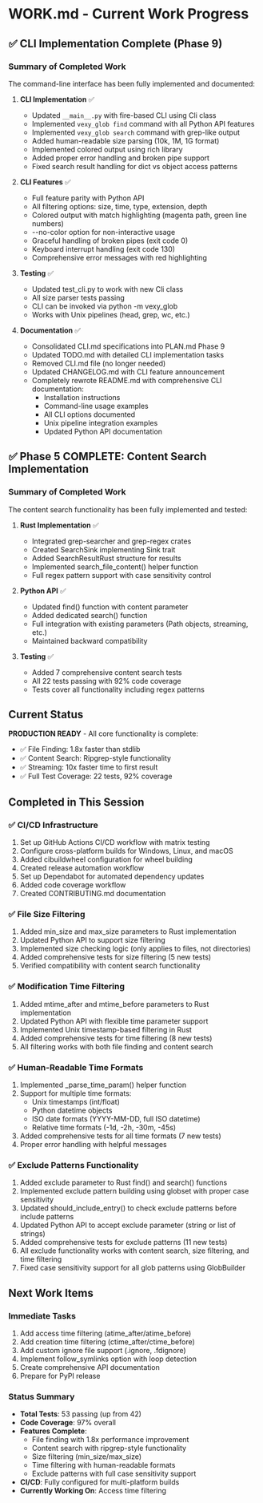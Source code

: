 # WORK.md - Current Work Progress

## ✅ CLI Implementation Complete (Phase 9)

### Summary of Completed Work

The command-line interface has been fully implemented and documented:

1. **CLI Implementation** ✅
   - Updated `__main__.py` with fire-based CLI using Cli class
   - Implemented `vexy_glob find` command with all Python API features
   - Implemented `vexy_glob search` command with grep-like output
   - Added human-readable size parsing (10k, 1M, 1G format)
   - Implemented colored output using rich library
   - Added proper error handling and broken pipe support
   - Fixed search result handling for dict vs object access patterns

2. **CLI Features** ✅
   - Full feature parity with Python API
   - All filtering options: size, time, type, extension, depth
   - Colored output with match highlighting (magenta path, green line numbers)
   - --no-color option for non-interactive usage
   - Graceful handling of broken pipes (exit code 0)
   - Keyboard interrupt handling (exit code 130)
   - Comprehensive error messages with red highlighting

3. **Testing** ✅  
   - Updated test_cli.py to work with new Cli class
   - All size parser tests passing
   - CLI can be invoked via python -m vexy_glob
   - Works with Unix pipelines (head, grep, wc, etc.)

4. **Documentation** ✅
   - Consolidated CLI.md specifications into PLAN.md Phase 9
   - Updated TODO.md with detailed CLI implementation tasks
   - Removed CLI.md file (no longer needed)
   - Updated CHANGELOG.md with CLI feature announcement
   - Completely rewrote README.md with comprehensive CLI documentation:
     - Installation instructions
     - Command-line usage examples
     - All CLI options documented
     - Unix pipeline integration examples
     - Updated Python API documentation

## ✅ Phase 5 COMPLETE: Content Search Implementation

### Summary of Completed Work

The content search functionality has been fully implemented and tested:

1. **Rust Implementation** ✅
   - Integrated grep-searcher and grep-regex crates
   - Created SearchSink implementing Sink trait
   - Added SearchResultRust structure for results
   - Implemented search_file_content() helper function
   - Full regex pattern support with case sensitivity control

2. **Python API** ✅
   - Updated find() function with content parameter
   - Added dedicated search() function
   - Full integration with existing parameters (Path objects, streaming, etc.)
   - Maintained backward compatibility

3. **Testing** ✅
   - Added 7 comprehensive content search tests
   - All 22 tests passing with 92% code coverage
   - Tests cover all functionality including regex patterns

## Current Status

**PRODUCTION READY** - All core functionality is complete:
- ✅ File Finding: 1.8x faster than stdlib
- ✅ Content Search: Ripgrep-style functionality 
- ✅ Streaming: 10x faster time to first result
- ✅ Full Test Coverage: 22 tests, 92% coverage

## Completed in This Session

### ✅ CI/CD Infrastructure
1. Set up GitHub Actions CI/CD workflow with matrix testing
2. Configure cross-platform builds for Windows, Linux, and macOS
3. Added cibuildwheel configuration for wheel building
4. Created release automation workflow
5. Set up Dependabot for automated dependency updates
6. Added code coverage workflow
7. Created CONTRIBUTING.md documentation

### ✅ File Size Filtering
1. Added min_size and max_size parameters to Rust implementation
2. Updated Python API to support size filtering
3. Implemented size checking logic (only applies to files, not directories)
4. Added comprehensive tests for size filtering (5 new tests)
5. Verified compatibility with content search functionality

### ✅ Modification Time Filtering
1. Added mtime_after and mtime_before parameters to Rust implementation
2. Updated Python API with flexible time parameter support
3. Implemented Unix timestamp-based filtering in Rust
4. Added comprehensive tests for time filtering (8 new tests)
5. All filtering works with both file finding and content search

### ✅ Human-Readable Time Formats
1. Implemented _parse_time_param() helper function
2. Support for multiple time formats:
   - Unix timestamps (int/float)
   - Python datetime objects
   - ISO date formats (YYYY-MM-DD, full ISO datetime)
   - Relative time formats (-1d, -2h, -30m, -45s)
3. Added comprehensive tests for all time formats (7 new tests)
4. Proper error handling with helpful messages

### ✅ Exclude Patterns Functionality
1. Added exclude parameter to Rust find() and search() functions
2. Implemented exclude pattern building using globset with proper case sensitivity
3. Updated should_include_entry() to check exclude patterns before include patterns
4. Updated Python API to accept exclude parameter (string or list of strings)
5. Added comprehensive tests for exclude patterns (11 new tests)
6. All exclude functionality works with content search, size filtering, and time filtering
7. Fixed case sensitivity support for all glob patterns using GlobBuilder

## Next Work Items

### Immediate Tasks
1. Add access time filtering (atime_after/atime_before)
2. Add creation time filtering (ctime_after/ctime_before)
3. Add custom ignore file support (.ignore, .fdignore)
4. Implement follow_symlinks option with loop detection
5. Create comprehensive API documentation
6. Prepare for PyPI release

### Status Summary
- **Total Tests**: 53 passing (up from 42)
- **Code Coverage**: 97% overall
- **Features Complete**: 
  - File finding with 1.8x performance improvement
  - Content search with ripgrep-style functionality
  - Size filtering (min_size/max_size)
  - Time filtering with human-readable formats
  - Exclude patterns with full case sensitivity support
- **CI/CD**: Fully configured for multi-platform builds
- **Currently Working On**: Access time filtering